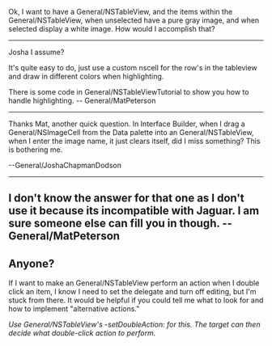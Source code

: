 Ok, I want to have a General/NSTableView, and the items within the General/NSTableView, when unselected have a pure gray image, and when selected display a white image. How would I accomplish that?

----

Josha I assume?

It's quite easy to do, just use a custom nscell for the row's in the tableview and draw in different colors when highlighting.

There is some code in General/NSTableViewTutorial to show you how to handle highlighting. -- General/MatPeterson

----

Thanks Mat, another quick question. In Interface Builder, when I drag a General/NSImageCell from the Data palette into an General/NSTableView, when I enter the image name, it just clears itself, did I miss something? This is bothering me.

--General/JoshaChapmanDodson 

----

I don't know the answer for that one as I don't use it because its incompatible with Jaguar. I am sure someone else can fill you in though. -- General/MatPeterson
----
Anyone?
----

 If I want to make an General/NSTableView perform an action when I double click an item, I know I need to set the delegate and turn off editing, but I'm stuck from there.  It would be helpful if you could tell me what to look for and how to implement "alternative actions."

*Use General/NSTableView's -setDoubleAction: for this. The target can then decide what double-click action to perform.*